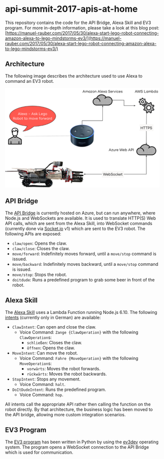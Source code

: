 # api-summit-2017-apis-at-home

This repository contains the code for the API Bridge, Alexa Skill and EV3 program. 
For more in-depth information, please take a look at this blog post: [https://manuel-rauber.com/2017/05/30/alexa-start-lego-robot-connecting-amazon-alexa-to-lego-mindstorms-ev3/](https://manuel-rauber.com/2017/05/30/alexa-start-lego-robot-connecting-amazon-alexa-to-lego-mindstorms-ev3/)

## Architecture

The following image describes the architecture used to use Alexa to command an EV3 robot.

![Architecture](assets/architecture.png)

## API Bridge

The [API Bridge](azure-api) is currently hosted on Azure, but can run anywhere, where Node.js and WebSockets are available. 
It is used to translate HTTP(S) Web API calls, which are sent from the Alexa Skill, into WebSocket commands (currently done via [Socket.io](https://socket.io) v1) which are sent to the EV3 robot. The following APIs are exposed:

* `claw/open`: Opens the claw.
* `claw/close`: Closes the claw.
* `move/forward`: Indefinitely moves forward, until a `move/stop` command is issued.
* `move/backward`:  Indefinitely moves backward, until a `move/stop` command is issued.
* `move/stop`: Stops the robot.
* `doitdude`: Runs a predefined program to grab some beer in front of the robot.

## Alexa Skill

The [Alexa Skill](alexa-skill) uses a Lambda Function running Node.js 6.10. The following [intents](alexa-skill/intents.json) (currently only in German) are available:

* `ClawIntent`: Can open and close the claw.
	* Voice Command: `Zange {ClawOperation}` with the following `ClawOperation`s:
		* `schließen`: Closes the claw.
		* `öffnen`: Opens the claw.
* `MoveIntent`: Can move the robot.
	* Voice Command: `Fahre {MoveOperation}` with the following `MoveOperation`s:
		* `vorwärts`: Moves the robot forwards.
		* `rückwärts`: Moves the robot backwards.
* `StopIntent`: Stops any movement.
	* Voice Command: `halt`.
* `DoItDudeIntent`: Runs the predefined program.
	* Voice Command: `hop`.

All intents call the appropriate API rather then calling the function on the robot directly. By that architecture, the business logic has been moved to the API bridge, allowing more custom integration scenarios.

## EV3 Program

The [EV3 program](ev3-python) has been written in Python by using the [ev3dev](http://www.ev3dev.org/) operating system. 
The program opens a WebSocket connection to the API Bridge which is used for communication. 
